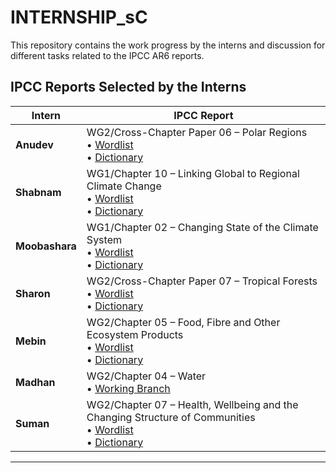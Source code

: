 # INTERNSHIP_sC

This repository contains the work progress by the interns and discussion for different tasks related to the IPCC AR6 reports.

## IPCC Reports Selected by the Interns

| Intern       | IPCC Report                                                                                                                     |
|--------------|---------------------------------------------------------------------------------------------------------------------------------|
| **Anudev**   | WG2/Cross-Chapter Paper 06 – Polar Regions  <br>• [Wordlist](https://github.com/semanticClimate/internship_sC/blob/main/ipcc/wordlist/wordlist_polar.txt)  <br>• [Dictionary](https://github.com/semanticClimate/internship_sC/blob/main/ipcc/dictionary/polar_dict.html) |
| **Shabnam**  | WG1/Chapter 10 – Linking Global to Regional Climate Change  <br>• [Wordlist](https://github.com/semanticClimate/internship_sC/blob/main/ipcc/wordlist/wg1ch10.txt)  <br>• [Dictionary](https://github.com/semanticClimate/internship_sC/blob/main/ipcc/dictionary/wg1chap10_dictionary.html) |
| **Moobashara** | WG1/Chapter 02 – Changing State of the Climate System  <br>• [Wordlist](https://github.com/semanticClimate/internship_sC/blob/main/ipcc/wordlist/wgIchap02.txt)  <br>• [Dictionary](https://github.com/semanticClimate/internship_sC/blob/main/ipcc/dictionary/wg1chap02_dict.html) |
| **Sharon**   | WG2/Cross-Chapter Paper 07 – Tropical Forests  <br>• [Wordlist](https://github.com/semanticClimate/internship_sC/blob/main/ipcc/wordlist/forest_wordlist.txt)  <br>• [Dictionary](https://github.com/semanticClimate/internship_sC/blob/main/ipcc/dictionary/ccpforest_dict.html) |
| **Mebin**    | WG2/Chapter 05 – Food, Fibre and Other Ecosystem Products  <br>• [Wordlist](https://github.com/semanticClimate/internship_sC/blob/main/ipcc/wordlist/foodfibre_wordlist.txt)  <br>• [Dictionary](https://github.com/semanticClimate/internship_sC/blob/main/ipcc/dictionary/foodfibre_dict.html) |
| **Madhan**   | WG2/Chapter 04 – Water  <br>• [Working Branch](https://github.com/semanticClimate/internship_sC/blob/Madhan/IPCC_AR6_WG2_Chap04_Specific) |
| **Suman**    | WG2/Chapter 07 – Health, Wellbeing and the Changing Structure of Communities  <br>• [Wordlist](https://github.com/semanticClimate/internship_sC/blob/main/ipcc/wordlist/wg02chapt07_wordlist.txt)  <br>• [Dictionary](https://github.com/semanticClimate/internship_sC/blob/main/ipcc/dictionary/wg02chapt07_dict.html) |

---


